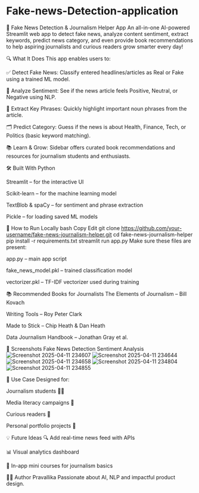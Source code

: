 # Fake-news-Detection-application
📰 Fake News Detection & Journalism Helper App
An all-in-one AI-powered Streamlit web app to detect fake news, analyze content sentiment, extract keywords, predict news category, and even provide book recommendations to help aspiring journalists and curious readers grow smarter every day!


🔍 What It Does
This app enables users to:

✅ Detect Fake News: Classify entered headlines/articles as Real or Fake using a trained ML model.

💬 Analyze Sentiment: See if the news article feels Positive, Neutral, or Negative using NLP.

🧠 Extract Key Phrases: Quickly highlight important noun phrases from the article.

🗂️ Predict Category: Guess if the news is about Health, Finance, Tech, or Politics (basic keyword matching).

📚 Learn & Grow: Sidebar offers curated book recommendations and resources for journalism students and enthusiasts.

🛠️ Built With
Python

Streamlit – for the interactive UI

Scikit-learn – for the machine learning model

TextBlob & spaCy – for sentiment and phrase extraction

Pickle – for loading saved ML models

💾 How to Run Locally
bash
Copy
Edit
git clone https://github.com/your-username/fake-news-journalism-helper.git
cd fake-news-journalism-helper
pip install -r requirements.txt
streamlit run app.py
Make sure these files are present:

app.py – main app script

fake_news_model.pkl – trained classification model

vectorizer.pkl – TF-IDF vectorizer used during training

📚 Recommended Books for Journalists
The Elements of Journalism – Bill Kovach

Writing Tools – Roy Peter Clark

Made to Stick – Chip Heath & Dan Heath

Data Journalism Handbook – Jonathan Gray et al.

📸 Screenshots
Fake News Detection	Sentiment Analysis
![Screenshot 2025-04-11 234607](https://github.com/user-attachments/assets/b965c4a5-2490-4451-9b67-7ec94a44e1f4)
![Screenshot 2025-04-11 234644](https://github.com/user-attachments/assets/2ccaf53d-71cb-482a-b4d5-98f15a7a38b6)
![Screenshot 2025-04-11 234658](https://github.com/user-attachments/assets/eb8023f1-e222-4b2f-a2be-dbf51fa67f58)
![Screenshot 2025-04-11 234804](https://github.com/user-attachments/assets/2f2e6e42-c525-40a1-8acc-849f23103cdd)
![Screenshot 2025-04-11 234855](https://github.com/user-attachments/assets/7ff78f9e-1966-4702-9acb-0171d8432c34)






🎯 Use Case
Designed for:

Journalism students 🧑‍🎓

Media literacy campaigns 📢

Curious readers 📖

Personal portfolio projects 💼

💡 Future Ideas
🔍 Add real-time news feed with APIs

📊 Visual analytics dashboard

📖 In-app mini courses for journalism basics

🧑‍💻 Author
Pravallika
Passionate about AI, NLP and impactful product design.
